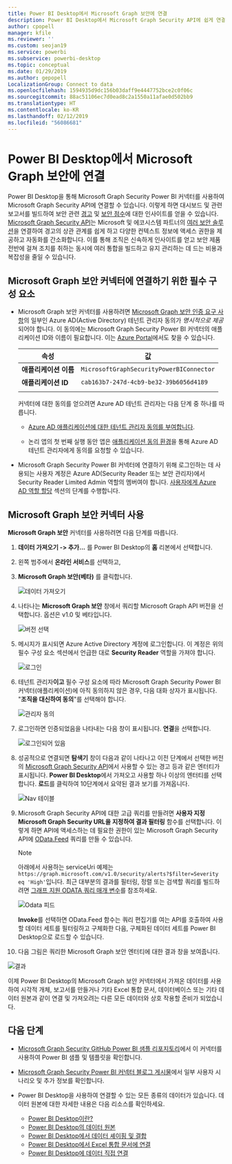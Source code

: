 ```yaml
---
title: Power BI Desktop에서 Microsoft Graph 보안에 연결
description: Power BI Desktop에서 Microsoft Graph Security API에 쉽게 연결
author: cpopell
manager: kfile
ms.reviewer: ''
ms.custom: seojan19
ms.service: powerbi
ms.subservice: powerbi-desktop
ms.topic: conceptual
ms.date: 01/29/2019
ms.author: gepopell
LocalizationGroup: Connect to data
ms.openlocfilehash: 1594935d9dc156b03daff9e4447752bce2c0f06c
ms.sourcegitcommit: 88ac51106ec7d0ead8c2a1550a11afae0d502bb9
ms.translationtype: HT
ms.contentlocale: ko-KR
ms.lasthandoff: 02/12/2019
ms.locfileid: "56086681"
---
```

# <a name="connect-to-microsoft-graph-security-in-power-bi-desktop"></a>Power BI Desktop에서 Microsoft Graph 보안에 연결

Power BI Desktop을 통해 Microsoft Graph Security Power BI 커넥터를 사용하여 Microsoft Graph Security API에 연결할 수 있습니다. 이렇게 하면 대시보드 및 관련 보고서를 빌드하여 보안 관련 [경고](https://docs.microsoft.com/graph/api/resources/alert?view=graph-rest-1.0) 및 [보안 점수](https://docs.microsoft.com/graph/api/resources/securescores?view=graph-rest-beta)에 대한 인사이트를 얻을 수 있습니다. [Microsoft Graph Security API](https://aka.ms/graphsecuritydocs)는 Microsoft 및 에코시스템 파트너의 [여러 보안 솔루션](https://aka.ms/graphsecurityalerts)을 연결하여 경고의 상관 관계를 쉽게 하고 다양한 컨텍스트 정보에 액세스 권한을 제공하고 자동화를 간소화합니다. 이를 통해 조직은 신속하게 인사이트를 얻고 보안 제품 전반에 걸쳐 조치를 취하는 동시에 여러 통합을 빌드하고 유지 관리하는 데 드는 비용과 복잡성을 줄일 수 있습니다.

## <a name="prerequisites-to-connect-with-the-microsoft-graph-security-connector"></a>Microsoft Graph 보안 커넥터에 연결하기 위한 필수 구성 요소

* Microsoft Graph 보안 커넥터를 사용하려면 [Microsoft Graph 보안 인증 요구 사항](https://aka.ms/graphsecurityauth)의 일부인 Azure AD(Active Directory) 테넌트 관리자 동의가 *명시적으로 제공*되어야 합니다. 이 동의에는 Microsoft Graph Security Power BI 커넥터의 애플리케이션 ID와 이름이 필요합니다. 이는 [Azure Portal](https://portal.azure.com)에서도 찾을 수 있습니다.

   | 속성 | 값 |
   |----------|-------|
   | **애플리케이션 이름** | `MicrosoftGraphSecurityPowerBIConnector` |
   | **애플리케이션 ID** | `cab163b7-247d-4cb9-be32-39b6056d4189` |
   |||

   커넥터에 대한 동의를 얻으려면 Azure AD 테넌트 관리자는 다음 단계 중 하나를 따릅니다.

   * [Azure AD 애플리케이션에 대한 테넌트 관리자 동의를 부여합니다](https://docs.microsoft.com/azure/active-directory/develop/v2-permissions-and-consent).

   * 논리 앱의 첫 번째 실행 동안 앱은 [애플리케이션 동의 환경](https://docs.microsoft.com/azure/active-directory/develop/application-consent-experience)을 통해 Azure AD 테넌트 관리자에게 동의를 요청할 수 있습니다.
   
* Microsoft Graph Security Power BI 커넥터에 연결하기 위해 로그인하는 데 사용되는 사용자 계정은 Azure AD(Security Reader 또는 보안 관리자)에서 Security Reader Limited Admin 역할의 멤버여야 합니다. [사용자에게 Azure AD 역할 할당](https://docs.microsoft.com/graph/security-authorization#assign-azure-ad-roles-to-users) 섹션의 단계를 수행합니다. 

## <a name="using-the-microsoft-graph-security-connector"></a>Microsoft Graph 보안 커넥터 사용

**Microsoft Graph 보안** 커넥터를 사용하려면 다음 단계를 따릅니다.

1. **데이터 가져오기 -> 추가...** 를 Power BI Desktop의 **홈** 리본에서 선택합니다.
2. 왼쪽 범주에서 **온라인 서비스**를 선택하고,
3. **Microsoft Graph 보안(베타)** 를 클릭합니다.

    ![데이터 가져오기](media/desktop-connect-graph-security/GetData.PNG)
    
4. 나타나는 **Microsoft Graph 보안** 창에서 쿼리할 Microsoft Graph API 버전을 선택합니다. 옵션은 v1.0 및 베타입니다.

    ![버전 선택](media/desktop-connect-graph-security/selectVersion.PNG)
    
5. 메시지가 표시되면 Azure Active Directory 계정에 로그인합니다. 이 계정은 위의 필수 구성 요소 섹션에서 언급한 대로 **Security Reader** 역할을 가져야 합니다.

    ![로그인](media/desktop-connect-graph-security/SignIn.PNG)
    
6. 테넌트 관리자**이고** 필수 구성 요소에 따라 Microsoft Graph Security Power BI 커넥터(애플리케이션)에 아직 동의하지 않은 경우, 다음 대화 상자가 표시됩니다. "**조직을 대신하여 동의**"를 선택해야 합니다.

    ![관리자 동의](media/desktop-connect-graph-security/AdminConsent.PNG)
    
7. 로그인하면 인증되었음을 나타내는 다음 창이 표시됩니다. **연결**을 선택합니다.

    ![로그인되어 있음](media/desktop-connect-graph-security/SignedIn.PNG)
    
8. 성공적으로 연결되면 **탐색기** 창이 다음과 같이 나타나고 이전 단계에서 선택한 버전의 [Microsoft Graph Security API](https://aka.ms/graphsecuritydocs)에서 사용할 수 있는 경고 등과 같은 엔터티가 표시됩니다. **Power BI Desktop**에서 가져오고 사용할 하나 이상의 엔터티를 선택합니다. **로드**를 클릭하여 10단계에서 요약된 결과 보기를 가져옵니다.

   ![Nav 테이블](media/desktop-connect-graph-security/NavTable.PNG)
    
9. Microsoft Graph Security API에 대한 고급 쿼리를 만들려면 **사용자 지정 Microsoft Graph Security URL을 지정하여 결과 필터링** 함수를 선택합니다. 이렇게 하면 API에 액세스하는 데 필요한 권한이 있는 Microsoft Graph Security API에 [OData.Feed](https://docs.microsoft.com/power-bi/desktop-connect-odata) 쿼리를 만들 수 있습니다.

   > [!NOTE]
   > 아래에서 사용하는 serviceUri 예제는 `https://graph.microsoft.com/v1.0/security/alerts?$filter=Severity eq 'High'`입니다. 최근 대부분의 결과를 필터링, 정렬 또는 검색할 쿼리를 빌드하려면 [그래프 지원 ODATA 쿼리 매개 변수](https://docs.microsoft.com/graph/query-parameters)를 참조하세요.

   ![Odata 피드](media/desktop-connect-graph-security/ODataFeed.PNG)
    
   **Invoke**를 선택하면 OData.Feed 함수는 쿼리 편집기를 여는 API를 호출하여 사용할 데이터 세트를 필터링하고 구체화한 다음, 구체화된 데이터 세트를 Power BI Desktop으로 로드할 수 있습니다.

10. 다음 그림은 쿼리한 Microsoft Graph 보안 엔터티에 대한 결과 창을 보여줍니다.

   ![결과](media/desktop-connect-graph-security/Result.PNG)
    

이제 Power BI Desktop의 Microsoft Graph 보안 커넥터에서 가져온 데이터를 사용하여 시각적 개체, 보고서를 만들거나 기타 Excel 통합 문서, 데이터베이스 또는 기타 데이터 원본과 같이 연결 및 가져오려는 다른 모든 데이터와 상호 작용할 준비가 되었습니다.

## <a name="next-steps"></a>다음 단계
* [Microsoft Graph Security GitHub Power BI 샘플 리포지토리](https://aka.ms/graphsecuritypowerbiconnectorsamples)에서 이 커넥터를 사용하여 Power BI 샘플 및 템플릿을 확인합니다.

* [Microsoft Graph Security Power BI 커넥터 블로그 게시물](https://aka.ms/graphsecuritypowerbiconnectorblogpost)에서 일부 사용자 시나리오 및 추가 정보를 확인합니다.

* Power BI Desktop을 사용하여 연결할 수 있는 모든 종류의 데이터가 있습니다. 데이터 원본에 대한 자세한 내용은 다음 리소스를 확인하세요.

    * [Power BI Desktop이란?](desktop-what-is-desktop.md)
    * [Power BI Desktop의 데이터 원본](desktop-data-sources.md)
    * [Power BI Desktop에서 데이터 셰이핑 및 결합](desktop-shape-and-combine-data.md)
    * [Power BI Desktop에서 Excel 통합 문서에 연결](desktop-connect-excel.md)
    * [Power BI Desktop에 데이터 직접 연결](desktop-enter-data-directly-into-desktop.md)
